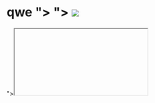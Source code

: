qwe
"><script>alert(1)</script>
"><script>alert(2)</script>
<img src="1" onerror="alert('fuck xiangshou')">
====
"><iframe onload="alert(1111)">
